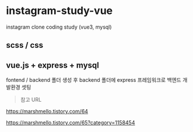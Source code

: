# instagram-study-vue
instagram clone coding study (vue3, mysql)

## scss / css


## vue.js + express + mysql
fontend / backend 폴더 생성 후 backend 폴더에 express 프레임워크로 백엔드 개발환경 셋팅

> 참고 URL


https://marshmello.tistory.com/64

https://marshmello.tistory.com/65?category=1158454

